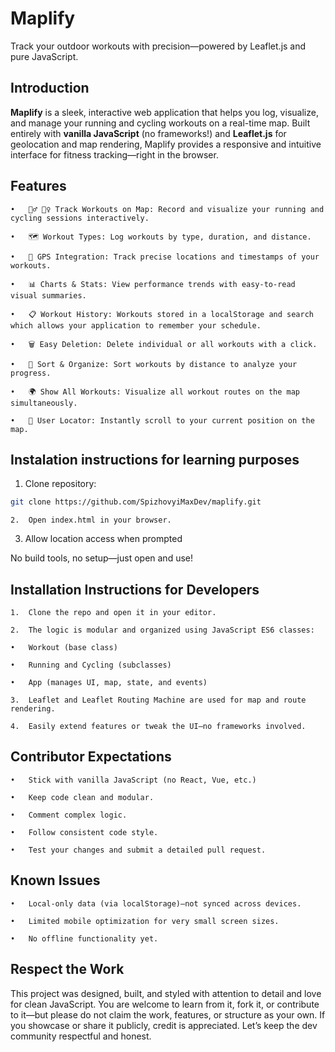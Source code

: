 # Maplify

Track your outdoor workouts with precision—powered by Leaflet.js and pure JavaScript.


## Introduction 

**Maplify** is a sleek, interactive web application that helps you log, visualize, and manage your running and cycling workouts on a real-time map. Built entirely with **vanilla JavaScript** (no frameworks!) and **Leaflet.js** for geolocation and map rendering, Maplify provides a responsive and intuitive interface for fitness tracking—right in the browser.


## Features

	•	🏃‍♂️ 🚴‍♀️ Track Workouts on Map: Record and visualize your running and cycling sessions interactively.
 
	•	🗺️ Workout Types: Log workouts by type, duration, and distance.
 
	•	📍 GPS Integration: Track precise locations and timestamps of your workouts.
 
	•	📊 Charts & Stats: View performance trends with easy-to-read visual summaries.
 
	•	📋 Workout History: Workouts stored in a localStorage and search which allows your application to remember your schedule.
 
	•	🗑️ Easy Deletion: Delete individual or all workouts with a click.
 
	•	📏 Sort & Organize: Sort workouts by distance to analyze your progress.
 
	•	🌍 Show All Workouts: Visualize all workout routes on the map simultaneously.
 
	•	🧭 User Locator: Instantly scroll to your current position on the map.



## Instalation instructions for learning purposes 


1. Clone repository:

```bash
git clone https://github.com/SpizhovyiMaxDev/maplify.git
```

	2.	Open index.html in your browser.

 3.	Allow location access when prompted

No build tools, no setup—just open and use!



## Installation Instructions for Developers

	1.	Clone the repo and open it in your editor.
 
	2.	The logic is modular and organized using JavaScript ES6 classes:
 
	•	Workout (base class)
 
	•	Running and Cycling (subclasses)
 
	•	App (manages UI, map, state, and events) 
 
	3.	Leaflet and Leaflet Routing Machine are used for map and route rendering.
 
	4.	Easily extend features or tweak the UI—no frameworks involved.


 ## Contributor Expectations
 
	•	Stick with vanilla JavaScript (no React, Vue, etc.)
 
	•	Keep code clean and modular.
 
	•	Comment complex logic.
 
	•	Follow consistent code style.
 
	•	Test your changes and submit a detailed pull request.


 ## Known Issues
 
	•	Local-only data (via localStorage)—not synced across devices.
 
	•	Limited mobile optimization for very small screen sizes.
 
	•	No offline functionality yet.


## Respect the Work

This project was designed, built, and styled with attention to detail and love for clean JavaScript. You are welcome to learn from it, fork it, or contribute to it—but please do not claim the work, features, or structure as your own. If you showcase or share it publicly, credit is appreciated. Let’s keep the dev community respectful and honest.
